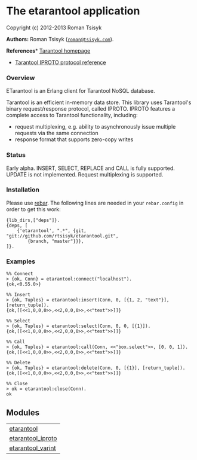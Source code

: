 

# The etarantool application #

Copyright (c) 2012-2013 Roman Tsisyk

__Authors:__ Roman Tsisyk ([`roman@tsisyk.com`](mailto:roman@tsisyk.com)).

__References__* [Tarantool homepage](http://tarantool.org/)
* [
Tarantool IPROTO protocol reference](https://github.com/mailru/tarantool/blob/master/doc/box-protocol.txt)




### <a name="Overview">Overview</a> ###


ETarantool is an Erlang client for Tarantool NoSQL database.

Tarantool is an efficient in-memory data store.
This library uses Tarantool's binary request/response protocol, called IPROTO.
IPROTO features a complete access to Tarantool functionality, including:
* request multiplexing, e.g. ability to asynchronously issue multiple
    requests via the same connection
* response format that supports zero-copy writes



### <a name="Status">Status</a> ###

Early alpha. INSERT, SELECT, REPLACE and CALL is fully supported.
UPDATE is not implemented. Request multiplexing is supported.


### <a name="Installation">Installation</a> ###

Please use [rebar](https://github.com/basho/rebar).
The following lines are needed in your `rebar.config` in order to get this work:

```
{lib_dirs,["deps"]}.
{deps, [
    {'etarantool', ".*", {git, "git://github.com/rtsisyk/etarantool.git",
        {branch, "master"}}},
]}.
```


### <a name="Examples">Examples</a> ###


```
%% Connect
> {ok, Conn} = etarantool:connect("localhost").
{ok,<0.55.0>}

%% Insert
> {ok, Tuples} = etarantool:insert(Conn, 0, [{1, 2, "text"}], [return_tuple]).
{ok,[[<<1,0,0,0>>,<<2,0,0,0>>,<<"text">>]]}

%% Select
> {ok, Tuples} = etarantool:select(Conn, 0, 0, [{1}]).
{ok,[[<<1,0,0,0>>,<<2,0,0,0>>,<<"text">>]]}

%% Call
> {ok, Tuples} = etarantool:call(Conn, <<"box.select">>, [0, 0, 1]).
{ok,[[<<1,0,0,0>>,<<2,0,0,0>>,<<"text">>]]}

%% Delete
> {ok, Tuples} = etarantool:delete(Conn, 0, [{1}], [return_tuple]).
{ok,[[<<1,0,0,0>>,<<2,0,0,0>>,<<"text">>]]}

%% Close
> ok = etarantool:close(Conn).
ok
```



## Modules ##


<table width="100%" border="0" summary="list of modules">
<tr><td><a href="http://github.com/rtsisyk/etarantool/blob/master/doc/etarantool.md" class="module">etarantool</a></td></tr>
<tr><td><a href="http://github.com/rtsisyk/etarantool/blob/master/doc/etarantool_iproto.md" class="module">etarantool_iproto</a></td></tr>
<tr><td><a href="http://github.com/rtsisyk/etarantool/blob/master/doc/etarantool_varint.md" class="module">etarantool_varint</a></td></tr></table>

